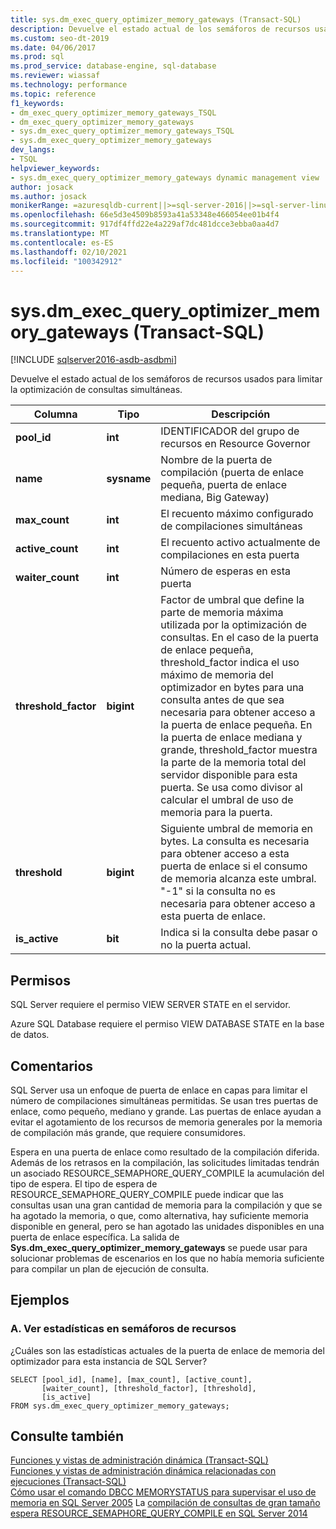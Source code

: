 ```yaml
---
title: sys.dm_exec_query_optimizer_memory_gateways (Transact-SQL)
description: Devuelve el estado actual de los semáforos de recursos usados para limitar la optimización de consultas simultáneas.
ms.custom: seo-dt-2019
ms.date: 04/06/2017
ms.prod: sql
ms.prod_service: database-engine, sql-database
ms.reviewer: wiassaf
ms.technology: performance
ms.topic: reference
f1_keywords:
- dm_exec_query_optimizer_memory_gateways_TSQL
- dm_exec_query_optimizer_memory_gateways
- sys.dm_exec_query_optimizer_memory_gateways_TSQL
- sys.dm_exec_query_optimizer_memory_gateways
dev_langs:
- TSQL
helpviewer_keywords:
- sys.dm_exec_query_optimizer_memory_gateways dynamic management view
author: josack
ms.author: josack
monikerRange: =azuresqldb-current||>=sql-server-2016||>=sql-server-linux-2017||=azuresqldb-mi-current
ms.openlocfilehash: 66e5d3e4509b8593a41a53348e466054ee01b4f4
ms.sourcegitcommit: 917df4ffd22e4a229af7dc481dcce3ebba0aa4d7
ms.translationtype: MT
ms.contentlocale: es-ES
ms.lasthandoff: 02/10/2021
ms.locfileid: "100342912"
---
```

# <a name="sysdm_exec_query_optimizer_memory_gateways-transact-sql"></a>sys.dm_exec_query_optimizer_memory_gateways (Transact-SQL)

[!INCLUDE [sqlserver2016-asdb-asdbmi](../../includes/applies-to-version/sqlserver2016-asdb-asdbmi.md)]

Devuelve el estado actual de los semáforos de recursos usados para limitar la optimización de consultas simultáneas.

|Columna|Tipo|Descripción|  
|----------|---------------|-----------------|  
|**pool_id**|**int**|IDENTIFICADOR del grupo de recursos en Resource Governor|  
|**name**|**sysname**|Nombre de la puerta de compilación (puerta de enlace pequeña, puerta de enlace mediana, Big Gateway)|
|**max_count**|**int**|El recuento máximo configurado de compilaciones simultáneas|
|**active_count**|**int**|El recuento activo actualmente de compilaciones en esta puerta|
|**waiter_count**|**int**|Número de esperas en esta puerta|
|**threshold_factor**|**bigint**|Factor de umbral que define la parte de memoria máxima utilizada por la optimización de consultas.  En el caso de la puerta de enlace pequeña, threshold_factor indica el uso máximo de memoria del optimizador en bytes para una consulta antes de que sea necesaria para obtener acceso a la puerta de enlace pequeña.  En la puerta de enlace mediana y grande, threshold_factor muestra la parte de la memoria total del servidor disponible para esta puerta. Se usa como divisor al calcular el umbral de uso de memoria para la puerta.|
|**threshold**|**bigint**|Siguiente umbral de memoria en bytes.  La consulta es necesaria para obtener acceso a esta puerta de enlace si el consumo de memoria alcanza este umbral.  "-1" si la consulta no es necesaria para obtener acceso a esta puerta de enlace.|
|**is_active**|**bit**|Indica si la consulta debe pasar o no la puerta actual.|


## <a name="permissions"></a>Permisos  
SQL Server requiere el permiso VIEW SERVER STATE en el servidor.

Azure SQL Database requiere el permiso VIEW DATABASE STATE en la base de datos.


## <a name="remarks"></a>Comentarios  
SQL Server usa un enfoque de puerta de enlace en capas para limitar el número de compilaciones simultáneas permitidas.  Se usan tres puertas de enlace, como pequeño, mediano y grande. Las puertas de enlace ayudan a evitar el agotamiento de los recursos de memoria generales por la memoria de compilación más grande, que requiere consumidores.

Espera en una puerta de enlace como resultado de la compilación diferida. Además de los retrasos en la compilación, las solicitudes limitadas tendrán un asociado RESOURCE_SEMAPHORE_QUERY_COMPILE la acumulación del tipo de espera. El tipo de espera de RESOURCE_SEMAPHORE_QUERY_COMPILE puede indicar que las consultas usan una gran cantidad de memoria para la compilación y que se ha agotado la memoria, o que, como alternativa, hay suficiente memoria disponible en general, pero se han agotado las unidades disponibles en una puerta de enlace específica. La salida de **Sys.dm_exec_query_optimizer_memory_gateways** se puede usar para solucionar problemas de escenarios en los que no había memoria suficiente para compilar un plan de ejecución de consulta.  

## <a name="examples"></a>Ejemplos  

### <a name="a-viewing-statistics-on-resource-semaphores"></a>A. Ver estadísticas en semáforos de recursos  
¿Cuáles son las estadísticas actuales de la puerta de enlace de memoria del optimizador para esta instancia de SQL Server?

```  
SELECT [pool_id], [name], [max_count], [active_count],
       [waiter_count], [threshold_factor], [threshold],
       [is_active]
FROM sys.dm_exec_query_optimizer_memory_gateways;   

```  

## <a name="see-also"></a>Consulte también  
 [Funciones y vistas de administración dinámica &#40;Transact-SQL&#41;](./system-dynamic-management-views.md)   
 [Funciones y vistas de administración dinámica relacionadas con ejecuciones &#40;Transact-SQL&#41;](./execution-related-dynamic-management-views-and-functions-transact-sql.md)  
[Cómo usar el comando DBCC MEMORYSTATUS para supervisar el uso de memoria en SQL Server 2005](https://support.microsoft.com/help/907877/how-to-use-the-dbcc-memorystatus-command-to-monitor-memory-usage-on-sql-server-2005) 
 La [compilación de consultas de gran tamaño espera RESOURCE_SEMAPHORE_QUERY_COMPILE en SQL Server 2014](https://support.microsoft.com/help/3024815/large-query-compilation-waits-on-resource-semaphore-query-compile-in-sql-server-2014)
